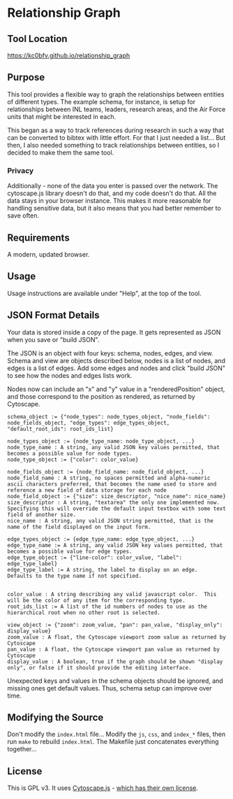 # Relationship Graph

## Tool Location
https://kc0bfv.github.io/relationship_graph

## Purpose
This tool provides a flexible way to graph the relationships between entities of different types.  The example schema, for instance, is setup for relationships between INL teams, leaders, research areas, and the Air Force units that might be interested in each.

This began as a way to track references during research in such a way that can be converted to bibtex with little effort.  For that I just needed a list...  But then, I also needed something to track relationships between entities, so I decided to make them the same tool.

### Privacy
Additionally - none of the data you enter is passed over the network.  The cytoscape.js library doesn't do that, and my code doesn't do that.  All the data stays in your browser instance.  This makes it more reasonable for handling sensitive data, but it also means that you had better remember to save often.

## Requirements
A modern, updated browser.

## Usage
Usage instructions are available under "Help", at the top of the tool.

## JSON Format Details
Your data is stored inside a copy of the page.  It gets represented as JSON when you save or "build JSON".

The JSON is an object with four keys: schema, nodes, edges, and view.  Schema and view are objects described below, nodes is a list of nodes, and edges is a list of edges.  Add some edges and nodes and click "build JSON" to see how the nodes and edges lists work.

Nodes now can include an "x" and "y" value in a "renderedPosition" object, and those correspond to the position as rendered, as returned by Cytoscape.

```
schema_object := {"node_types": node_types_object, "node_fields": node_fields_object, "edge_types": edge_types_object, "default_root_ids": root_ids_list}

node_types_object := {node_type_name: node_type_object, ...}
node_type_name : A string, any valid JSON key values permitted, that becomes a possible value for node types.
node_type_object := {"color": color_value}

node_fields_object := {node_field_name: node_field_object, ...}
node_field_name : A string, no spaces permitted and alpha-numeric ascii characters preferred, that becomes the name used to store and reference a new field of data storage for each node
node_field_object := {"size": size_descriptor, "nice_name": nice_name}
size_descriptor : A string, "textarea" the only one implemented now.  Specifying this will override the default input textbox with some text field of another size.
nice_name : A string, any valid JSON string permitted, that is the name of the field displayed on the input form.

edge_types_object := {edge_type_name: edge_type_object, ...}
edge_type_name := A string, any valid JSON key values permitted, that becomes a possible value for edge types.
edge_type_object := {"line-color": color_value, "label": edge_type_label}
edge_type_label := A string, the label to display on an edge.  Defaults to the type name if not specified.


color_value : A string describing any valid javascript color.  This will be the color of any item for the corresponding type.
root_ids_list := A list of the id numbers of nodes to use as the hierarchical root when no other root is selected.
```

```
view_object := {"zoom": zoom_value, "pan": pan_value, "display_only": display_value}
zoom_value : A float, the Cytoscape viewport zoom value as returned by Cytoscape
pan_value : A float, the Cytoscape viewport pan value as returned by Cytoscape
display_value : A boolean, true if the graph should be shown "display only", or false if it should provide the editing interface.
```

Unexpected keys and values in the schema objects should be ignored, and missing ones get default values.  Thus, schema setup can improve over time.

## Modifying the Source

Don't modify the `index.html` file...  Modify the `js`, `css`, and `index_*` files, then run `make` to rebuild `index.html`.  The Makefile just concatenates everything together...

## License

This is GPL v3.  It uses [Cytoscape.js](https://js.cytoscape.org/) - [which has their own license](CYTOSCAPE_LICENSE).

